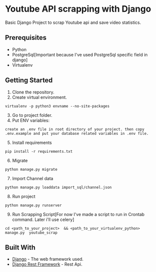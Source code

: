 # Youtube API scrapping with Django
Basic Django Project to scrap Youtube api and save video statistics.
## Prerequisites
* Python
* PostgreSql[Important because I've used PostgreSql specific field in django]
* Virtualenv

## Getting Started
1. Clone the repository.
2. Create virtual environment. 
```
virtualenv -p python3 envname --no-site-packages
```
3. Go to project folder.
4. Put ENV variables:
```
create an .env file in root directory of your project. then copy .env.example and put your database related variables in .env file.
```
5. Install requirements 
```
pip install -r requirements.txt
```
6. Migrate 
```
python manage.py migrate
```

7. Import Channel data
```
python manage.py loaddata import_sql/channel.json
```
8. Run project 
```
python manage.py runserver
```
9. Run Scrapping Script[For now I've made a script to run in Crontab command. Later i'll use celery]
```
cd <path_to_your_project>  && <path_to_your_virtualenv_python> manage.py  youtube_scrap
```
## Built With

* [Django](https://www.djangoproject.com/) - The web framework used.
* [Django Rest Framework](http://www.django-rest-framework.org/) - Rest Api.
